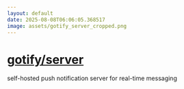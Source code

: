 ```yaml
---
layout: default
date: 2025-08-08T06:06:05.368517
image: assets/gotify_server_cropped.png
---
```


# [gotify/server](https://github.com/gotify/server)

self-hosted push notification server for real-time messaging
